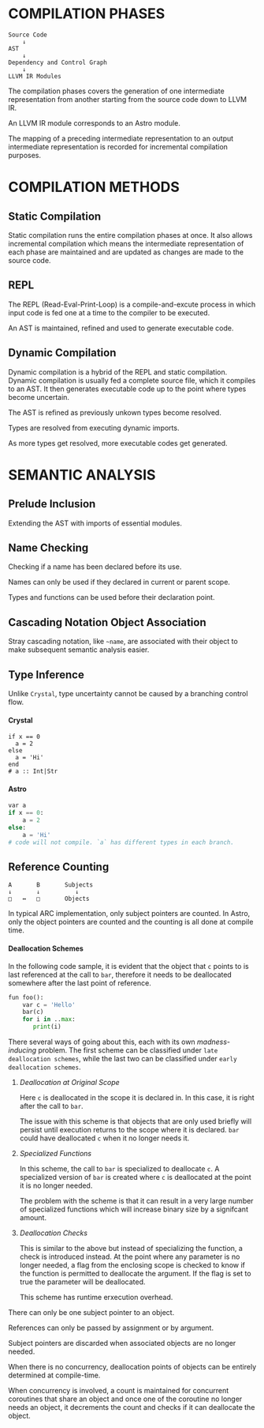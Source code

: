 # COMPILATION PHASES
    Source Code
        ↓
    AST
        ↓
    Dependency and Control Graph
        ↓
    LLVM IR Modules

The compilation phases covers the generation of one intermediate representation from another starting from the source code down to LLVM IR.

An LLVM IR module corresponds to an Astro module.

The mapping of a preceding intermediate representation to an output intermediate representation is recorded for incremental compilation purposes.


# COMPILATION METHODS
## Static Compilation
Static compilation runs the entire compilation phases at once. It also allows incremental compilation which means the intermediate representation of each phase are maintained and are updated as changes are made to the source code.

## REPL
The REPL (Read-Eval-Print-Loop) is a compile-and-excute process in which input code is fed one at a time to the compiler to be executed.

An AST is maintained, refined and used to generate executable code.

## Dynamic Compilation
Dynamic compilation is a hybrid of the REPL and static compilation. Dynamic compilation is usually fed a complete source file, which it compiles to an AST. It then generates executable code up to the point where types become uncertain.

The AST is refined as previously unkown types become resolved.

Types are resolved from executing dynamic imports.

As more types get resolved, more executable codes get generated.


# SEMANTIC ANALYSIS
## Prelude Inclusion
Extending the AST with imports of essential modules.

## Name Checking
Checking if a name has been declared before its use.

Names can only be used if they declared in current or parent scope.

Types and functions can be used before their declaration point.

## Cascading Notation Object Association
Stray cascading notation, like `~name`, are associated with their object to make subsequent semantic analysis easier.

## Type Inference
Unlike `Crystal`, type uncertainty cannot be caused by a branching control flow.

#### Crystal
```crystal
if x == 0
  a = 2
else
  a = 'Hi'
end
# a :: Int|Str
```
#### Astro
```python
var a
if x == 0:
    a = 2
else:
    a = 'Hi'
# code will not compile. `a` has different types in each branch.
```

## Reference Counting
    A       B       Subjects
    ↓       ↓          ↓
    □   ↔   □       Objects

In typical ARC implementation, only subject pointers are counted. In Astro, only the object pointers are counted and the counting is all done at compile time.

#### Deallocation Schemes
In the following code sample, it is evident that the object that `c` points to is last referenced at the call to `bar`, therefore it needs to be deallocated somewhere after the last point of reference.

```python
fun foo():
    var c = 'Hello'
    bar(c)
    for i in ..max:
       print(i)
```
There several ways of going about this, each with its own *madness-inducing* problem. The first scheme can be classified under `late deallocation schemes`, while the last two can be classified under `early deallocation schemes`.

1. *Deallocation at Original Scope*

    Here `c` is deallocated in the scope it is declared in. In this case, it is right after the call to `bar`.

    The issue with this scheme is that objects that are only used briefly will persist until execution returns to the scope where it is declared. `bar` could have deallocated `c` when it no longer needs it.

2. *Specialized Functions*

    In this scheme, the call to `bar` is specialized to deallocate `c`. A specialized version of `bar` is created where `c` is deallocated at the point it is no longer needed.

    The problem with the scheme is that it can result in a very large number of specialized functions which will increase binary size by a signifcant amount.

3. *Deallocation Checks*

    This is similar to the above but instead of specializing the function, a check is introduced instead. At the point where any parameter is no longer needed, a flag from the enclosing scope is checked to know if the function is permitted to deallocate the argument. If the flag is set to true the parameter will be deallocated.

    This scheme has runtime erxecution overhead.

There can only be one subject pointer to an object.

References can only be passed by assignment or by argument.

Subject pointers are discarded when associated objects are no longer needed.

When there is no concurrency, deallocation points of objects can be entirely determined at compile-time.

When concurrency is involved, a count is maintained for concurrent coroutines that share an object and once one of the coroutine no longer needs an object, it decrements the count and checks if it can deallocate the object.
